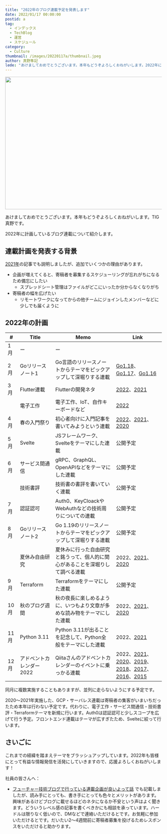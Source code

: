 ```yaml
---
title: "2022年のブログ連載予定を発表します"
date: 2022/01/17 00:00:00
postid: a
tag:
  - インデックス
  - TechBlog
  - 運営
  - スケジュール
category:
  - Culture
thumbnail: /images/20220117a/thumbnail.jpeg
author: 真野隼記
lede: "あけましておめでとうございます。本年もどうぞよろしくおねがいします。2022年に計画しているブログ連載について紹介します。"
---
```

<img src="/images/20220117a/calendar.jpeg" alt="" title="Andreas LischkaPixabayからの画像" width="640" height="426" loading="lazy">


あけましておめでとうございます。本年もどうぞよろしくおねがいします。TIG真野です。

2022年に計画しているブログ連載について紹介します。

## 連載計画を発表する背景

[2021年](/articles/20210112/)の記事でも説明しましたが、追加でいくつかの理由があります。

* 企画が増えてくると、寄稿者を募集するスケジューリングが忘れがちになるため備忘にしたい
    * スプレッドシート管理はファイルがどこにいったか分からなくなりがち
* 寄稿者の幅を広げたい
    * リモートワークになってからの他チームにジョインしたメンバーなどに少しでも届くように


## 2022年の計画

| #    | Title                    | Memo                                                                 |   Link                                       |
|------|--------------------------|---------------------------------------------------------------------|----------------------------------------------|
| 1月  | ー                       | ー                                                                  |                                             |
| 2月  | Goリリースノート1         | Go言語のリリースノートからテーマをピックアップして深堀りする連載       | [Go1.18](/articles/20220209a/)、[Go1.17](/articles/20210810a/)、[Go1.16](/articles/20210207/)    |
| 3月  | Flutter連載              | Flutterの開発ネタ                                                    | [2022](/articles/20220315a/)、[2021](/articles/20210510a/)                                     |
|      | 電子工作                 | 電子工作、IoT、自作キーボードなど                                     | [2022](/articles/20220418a/)                                         |
| 4月  | 春の入門祭り             | 初心者向けに入門記事を書いてみようという連載                           | [2022](/articles/20220418a/)、[2021](/articles/20210414a/)、[2020](/articles/20200529/)              |
| 5月  | Svelte                   | JSフレームワーク、Svelteをテーマにした連載                             | 公開予定                                         |
| 6月  | サービス間通信           | gRPC、GraphQL、OpenAPIなどをテーマにした連載                            | 公開予定                                         |
|      | 技術書評                 | 技術書の書評を書いていく連載                                            | 公開予定                                         |
| 7月  | 認証認可                 | Auth0、KeyCloackやWebAuthなどの技術周りについての連載                     | 公開予定                                         |
| 8月  | Goリリースノート2        | Go 1.19のリリースノートからテーマをピックアップして深堀りする連載         | 公開予定                                         |
|      | 夏休み自由研究           | 夏休みに行った自由研究と銘うって、個人的に関心があることを深堀りして調べる連載 | 2022、[2021](/articles/20210823a/)、[2020](/articles/20200726/)                               |
| 9月  | Terraform                | Terraformをテーマにした連載                                              | 公開予定                                         |
| 10月 | 秋のブログ週間           | 秋の夜長に楽しめるように、いつもより文章が多めな読み物をテーマにした連載  | 2022、[2021](/articles/20211027a/)、[2020](/articles/20201026/)                               |
| 11月 | Python 3.11              | Python 3.11が出ることを記念して、Python全般をテーマにした連載           | 2022、[2021](/articles/20210927b/)                                     |
| 12月 | アドベントカレンダー2022 | Qiitaさんのアドベントカレンダーのイベントに乗っかる連載                  | 2022、[2021](http://qiita.com/advent-calendar/2021/future)、[2020](http://qiita.com/advent-calendar/2020/future)、[2019](http://qiita.com/advent-calendar/2019/future)、[2018](http://qiita.com/advent-calendar/2018/future)、[2017](http://qiita.com/advent-calendar/2017/future)、[2016](http://qiita.com/advent-calendar/2016/future)、[2015](http://qiita.com/advent-calendar/2015/future)  |

同月に複数実施することもありますが、並列に走らないようにする予定です。

2020～2021年実施した、GCP・サーバレス連載は寄稿者の集客がいまいちだったため本年は行わない予定です。代わりに、電子工作・サービス間通信・技術書評・Terraformテーマを新規に行います。Auth0は認証認可と少しスコープを広げて行う予定。フロントエンド連載はテーマが広すぎたため、Svelteに絞って行います。



## さいごに

これまでの経緯を踏まえテーマをブラッシュアップしています。2022年も皆様にとって有益な情報発信を活発にしていきますので、応援よろしくおねがいします！

社員の皆さんへ：

* [フューチャー技術ブログで行っている連載企画が良いよって話](/articles/20200908/) でも記載しましたが、読み手にとっても、書き手にとっても色々とメリットがあります。興味があるけどブログに載せるほどのネタになるか不安という声はよく聞きます。どういうレベル感の記事を書くべきかにも相談を承っています。ハードルは限りなく低いので、DMなどで連絡いただけるとです。お気軽に参加いただけるとです。だいたい2～4週間前に寄稿者募集を投げるためレスポンスをいただけると助かります。


